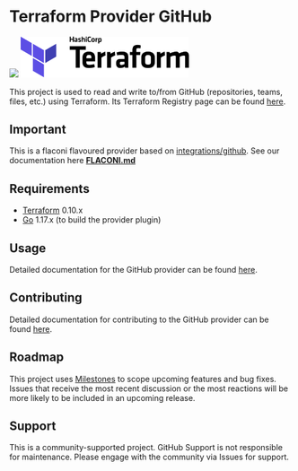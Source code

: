 Terraform Provider GitHub
=========================

<img src="https://cloud.githubusercontent.com/assets/98681/24211275/c4ebd04e-0ee8-11e7-8606-061d656a42df.png" width="72" height="">

<img src="https://raw.githubusercontent.com/hashicorp/terraform-website/d841a1e5fca574416b5ca24306f85a0f4f41b36d/content/source/assets/images/logo-terraform-main.svg" width="300px">

This project is used to read and write to/from GitHub (repositories, teams, files, etc.) using Terraform. Its Terraform Registry page can be found [here](https://registry.terraform.io/providers/integrations/github/).

## Important

This is a flaconi flavoured provider based on [integrations/github](https://github.com/integrations/terraform-provider-github). See our documentation here **[FLACONI.md](FLACONI.md)**


## Requirements

-	[Terraform](https://www.terraform.io/downloads.html) 0.10.x
-	[Go](https://golang.org/doc/install) 1.17.x (to build the provider plugin)

## Usage

Detailed documentation for the GitHub provider can be found [here](https://www.terraform.io/docs/providers/github/index.html).

## Contributing

Detailed documentation for contributing to the GitHub provider can be found [here](CONTRIBUTING.md).

## Roadmap

This project uses [Milestones](https://github.com/integrations/terraform-provider-github/milestones) to scope upcoming features and bug fixes. Issues that receive the most recent discussion or the most reactions will be more likely to be included in an upcoming release.

## Support

This is a community-supported project.  GitHub Support is not responsible for maintenance. Please engage with the community via Issues for support.
